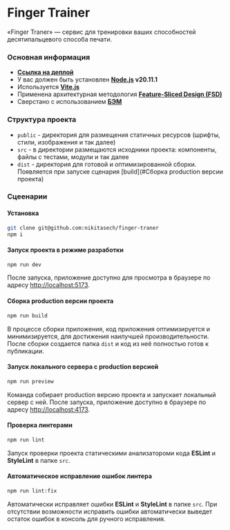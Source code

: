 # Finger Trainer

«Finger Traner» — сервис для тренировки ваших способностей десятипальцевого способа печати.

### Основная информация

- **[Ссылка на деплой](https://nikitasech.github.io/finger-trainer)**
- У вас должен быть установлен **[Node.js](https://nodejs.org) v20.11.1**
- Используется **[Vite.js](https://vitejs.dev)**
- Применена архитектурная методология **[Feature-Sliced Design (FSD)](https://feature-sliced.design/)**
- Сверстано с использованием **[БЭМ](bem.info)**

### Структура проекта

- `public` - директория для размещения статичных ресурсов (шрифты, стили, изображения и так далее)
- `src` - в директории размещаются исходники проекта: компоненты, файлы с тестами, модули и так далее
- `dist` - директория для готовой и оптимизированной сборки. Появляется при запуске сценария [build](#Сборка production версии проекта)

### Сцеенарии

#### Установка

```bash
git clone git@github.com:nikitasech/finger-traner
npm i
```

#### Запуск проекта в режиме разработки

```bash
npm run dev
```

После запуска, приложение доступно для просмотра в браузере по адресу [http://localhost:5173](http://localhost:5173).

#### Сборка production версии проекта

```bash
npm run build
```

В процессе сборки приложения, код приложения оптимизируется и минимизируется, для достижения наилучшей производительности. После сборки создается папка `dist` и код из неё полностью готов к публикации.

#### Запуск локального сервера с production версией

```bash
npm run preview
```

Команда собирает production версию проекта и запускает локальный сервер с ней. После запуска, приложение доступно в браузере по адресу [http://localhost:4173](http://localhost:4173).

#### Проверка линтерами

```bash
npm run lint
```

Запуск проверки проекта статическими анализатороми кода **ESLint** и **StyleLint** в папке `src`.

#### Автоматическое исправление ошибок линтера

```bash
npm run lint:fix
```

Автоматически исправляет ошибки **ESLint** и **StyleLint** в папке `src`. При отсутствии возможности исправить ошибки автоматически выведет остаток ошибок в консоль для ручного исправления. 
